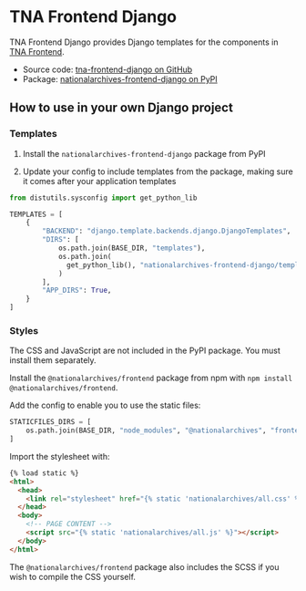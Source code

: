 # TNA Frontend Django

TNA Frontend Django provides Django templates for the components in [TNA Frontend](tna-frontend.md).

- Source code: [tna-frontend-django on GitHub](https://github.com/nationalarchives/tna-frontend-django)
- Package: [nationalarchives-frontend-django on PyPI](https://pypi.org/project/nationalarchives-frontend-django/)

## How to use in your own Django project

### Templates

1. Install the `nationalarchives-frontend-django` package from PyPI

2. Update your config to include templates from the package, making sure it comes after your application templates

```python
from distutils.sysconfig import get_python_lib

TEMPLATES = [
    {
        "BACKEND": "django.template.backends.django.DjangoTemplates",
        "DIRS": [
            os.path.join(BASE_DIR, "templates"),
            os.path.join(
              get_python_lib(), "nationalarchives-frontend-django/templates"
            )
        ],
        "APP_DIRS": True,
    }
]
```

### Styles

The CSS and JavaScript are not included in the PyPI package. You must install them separately.

Install the `@nationalarchives/frontend` package from npm with `npm install @nationalarchives/frontend`.

Add the config to enable you to use the static files:

```py
STATICFILES_DIRS = [
    os.path.join(BASE_DIR, "node_modules", "@nationalarchives", "frontend")
]
```

Import the stylesheet with:

```html
{% load static %}
<html>
  <head>
    <link rel="stylesheet" href="{% static 'nationalarchives/all.css' %}">
  </head>
  <body>
    <!-- PAGE CONTENT -->
    <script src="{% static 'nationalarchives/all.js' %}"></script>
  </body>
</html>
```

The `@nationalarchives/frontend` package also includes the SCSS if you wish to compile the CSS yourself.
